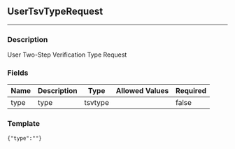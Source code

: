 ## UserTsvTypeRequest
---
### Description
User Two-Step Verification Type Request
### Fields
| Name | Description | Type | Allowed Values | Required |
| ---- | ----------- | ---- | -------------- | -------- |
| type | type | tsvtype |  | false |
### Template
```
{"type":""}
```
